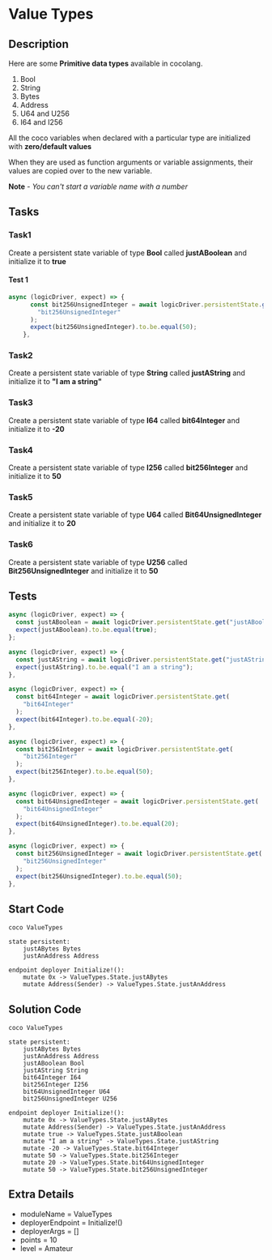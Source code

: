 # Value Types

## Description

Here are some **Primitive data types** available in cocolang.

1. Bool
2. String
3. Bytes
4. Address
5. U64 and U256
6. I64 and I256

All the coco variables when declared with a particular type are initialized with **zero/default values**

When they are used as function arguments or variable assignments, their values are copied over to the new variable.

**Note** - _You can't start a variable name with a number_

## Tasks

### Task1

Create a persistent state variable of type **Bool** called **justABoolean** and initialize it to **true**

#### Test 1

```javascript
async (logicDriver, expect) => {
      const bit256UnsignedInteger = await logicDriver.persistentState.get(
        "bit256UnsignedInteger"
      );
      expect(bit256UnsignedInteger).to.be.equal(50);
    },
```

### Task2

Create a persistent state variable of type **String** called **justAString** and initialize it to **"I am a string"**

### Task3

Create a persistent state variable of type **I64** called **bit64Integer** and initialize it to **-20**

### Task4

Create a persistent state variable of type **I256** called **bit256Integer** and initialize it to **50**

### Task5

Create a persistent state variable of type **U64** called **Bit64UnsignedInteger** and initialize it to **20**

### Task6

Create a persistent state variable of type **U256** called **Bit256UnsignedInteger** and initialize it to **50**

## Tests

```javascript
async (logicDriver, expect) => {
  const justABoolean = await logicDriver.persistentState.get("justABoolean");
  expect(justABoolean).to.be.equal(true);
};
```

```javascript
async (logicDriver, expect) => {
  const justAString = await logicDriver.persistentState.get("justAString");
  expect(justAString).to.be.equal("I am a string");
},
```

```javascript
async (logicDriver, expect) => {
  const bit64Integer = await logicDriver.persistentState.get(
    "bit64Integer"
  );
  expect(bit64Integer).to.be.equal(-20);
},
```

```javascript
async (logicDriver, expect) => {
  const bit256Integer = await logicDriver.persistentState.get(
    "bit256Integer"
  );
  expect(bit256Integer).to.be.equal(50);
},
```

```javascript
async (logicDriver, expect) => {
  const bit64UnsignedInteger = await logicDriver.persistentState.get(
    "bit64UnsignedInteger"
  );
  expect(bit64UnsignedInteger).to.be.equal(20);
},
```

```javascript
async (logicDriver, expect) => {
  const bit256UnsignedInteger = await logicDriver.persistentState.get(
    "bit256UnsignedInteger"
  );
  expect(bit256UnsignedInteger).to.be.equal(50);
},
```

## Start Code

```
coco ValueTypes

state persistent:
    justABytes Bytes
    justAnAddress Address

endpoint deployer Initialize!():
    mutate 0x -> ValueTypes.State.justABytes
    mutate Address(Sender) -> ValueTypes.State.justAnAddress
```

## Solution Code

```
coco ValueTypes

state persistent:
    justABytes Bytes
    justAnAddress Address
    justABoolean Bool
    justAString String
    bit64Integer I64
    bit256Integer I256
    bit64UnsignedInteger U64
    bit256UnsignedInteger U256

endpoint deployer Initialize!():
    mutate 0x -> ValueTypes.State.justABytes
    mutate Address(Sender) -> ValueTypes.State.justAnAddress
    mutate true -> ValueTypes.State.justABoolean
    mutate "I am a string" -> ValueTypes.State.justAString
    mutate -20 -> ValueTypes.State.bit64Integer
    mutate 50 -> ValueTypes.State.bit256Integer
    mutate 20 -> ValueTypes.State.bit64UnsignedInteger
    mutate 50 -> ValueTypes.State.bit256UnsignedInteger
```

## Extra Details

- moduleName = ValueTypes
- deployerEndpoint = Initialize!()
- deployerArgs = []
- points = 10
- level = Amateur
